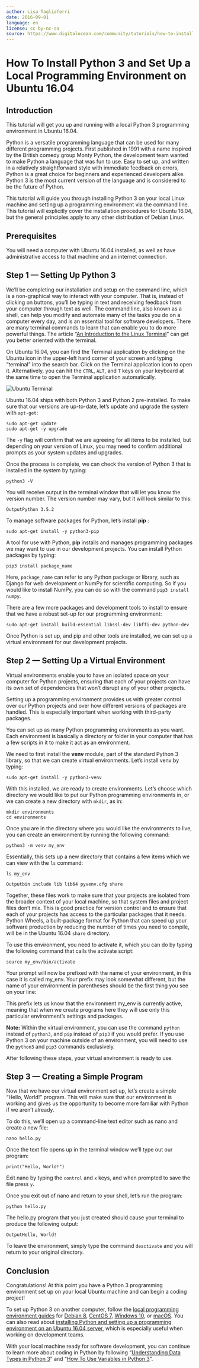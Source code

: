 ```yaml
---
author: Lisa Tagliaferri
date: 2016-09-01
language: en
license: cc by-nc-sa
source: https://www.digitalocean.com/community/tutorials/how-to-install-python-3-and-set-up-a-local-programming-environment-on-ubuntu-16-04
---
```


# How To Install Python 3 and Set Up a Local Programming Environment on Ubuntu 16.04

## Introduction

This tutorial will get you up and running with a local Python 3 programming environment in Ubuntu 16.04.

Python is a versatile programming language that can be used for many different programming projects. First published in 1991 with a name inspired by the British comedy group Monty Python, the development team wanted to make Python a language that was fun to use. Easy to set up, and written in a relatively straightforward style with immediate feedback on errors, Python is a great choice for beginners and experienced developers alike. Python 3 is the most current version of the language and is considered to be the future of Python.

This tutorial will guide you through installing Python 3 on your local Linux machine and setting up a programming environment via the command line. This tutorial will explicitly cover the installation procedures for Ubuntu 16.04, but the general principles apply to any other distribution of Debian Linux.

## Prerequisites

You will need a computer with Ubuntu 16.04 installed, as well as have administrative access to that machine and an internet connection.

## Step 1 — Setting Up Python 3

We’ll be completing our installation and setup on the command line, which is a non-graphical way to interact with your computer. That is, instead of clicking on buttons, you’ll be typing in text and receiving feedback from your computer through text as well. The command line, also known as a shell, can help you modify and automate many of the tasks you do on a computer every day, and is an essential tool for software developers. There are many terminal commands to learn that can enable you to do more powerful things. The article “[An Introduction to the Linux Terminal](an-introduction-to-the-linux-terminal)” can get you better oriented with the terminal.

On Ubuntu 16.04, you can find the Terminal application by clicking on the Ubuntu icon in the upper-left hand corner of your screen and typing “terminal” into the search bar. Click on the Terminal application icon to open it. Alternatively, you can hit the `CTRL`, `ALT`, and `T` keys on your keyboard at the same time to open the Terminal application automatically.

![Ubuntu Terminal](https://raw.githubusercontent.com/opendocs-md/do-tutorials-images/master/img/eng_python/UbuntuDebianSetUp/UbuntuSetUp.png)

Ubuntu 16.04 ships with both Python 3 and Python 2 pre-installed. To make sure that our versions are up-to-date, let’s update and upgrade the system with `apt-get`:

    sudo apt-get update
    sudo apt-get -y upgrade

The `-y` flag will confirm that we are agreeing for all items to be installed, but depending on your version of Linux, you may need to confirm additional prompts as your system updates and upgrades.

Once the process is complete, we can check the version of Python 3 that is installed in the system by typing:

    python3 -V

You will receive output in the terminal window that will let you know the version number. The version number may vary, but it will look similar to this:

    OutputPython 3.5.2

To manage software packages for Python, let’s install **pip** :

    sudo apt-get install -y python3-pip

A tool for use with Python, **pip** installs and manages programming packages we may want to use in our development projects. You can install Python packages by typing:

    pip3 install package_name

Here, `package_name` can refer to any Python package or library, such as Django for web development or NumPy for scientific computing. So if you would like to install NumPy, you can do so with the command `pip3 install numpy`.

There are a few more packages and development tools to install to ensure that we have a robust set-up for our programming environment:

    sudo apt-get install build-essential libssl-dev libffi-dev python-dev

Once Python is set up, and pip and other tools are installed, we can set up a virtual environment for our development projects.

## Step 2 — Setting Up a Virtual Environment

Virtual environments enable you to have an isolated space on your computer for Python projects, ensuring that each of your projects can have its own set of dependencies that won’t disrupt any of your other projects.

Setting up a programming environment provides us with greater control over our Python projects and over how different versions of packages are handled. This is especially important when working with third-party packages.

You can set up as many Python programming environments as you want. Each environment is basically a directory or folder in your computer that has a few scripts in it to make it act as an environment.

We need to first install the **venv** module, part of the standard Python 3 library, so that we can create virtual environments. Let’s install venv by typing:

    sudo apt-get install -y python3-venv

With this installed, we are ready to create environments. Let’s choose which directory we would like to put our Python programming environments in, or we can create a new directory with `mkdir`, as in:

    mkdir environments
    cd environments

Once you are in the directory where you would like the environments to live, you can create an environment by running the following command:

    python3 -m venv my_env

Essentially, this sets up a new directory that contains a few items which we can view with the `ls` command:

    ls my_env

    Outputbin include lib lib64 pyvenv.cfg share

Together, these files work to make sure that your projects are isolated from the broader context of your local machine, so that system files and project files don’t mix. This is good practice for version control and to ensure that each of your projects has access to the particular packages that it needs. Python Wheels, a built-package format for Python that can speed up your software production by reducing the number of times you need to compile, will be in the Ubuntu 16.04 `share` directory.

To use this environment, you need to activate it, which you can do by typing the following command that calls the activate script:

    source my_env/bin/activate

Your prompt will now be prefixed with the name of your environment, in this case it is called my\_env. Your prefix may look somewhat different, but the name of your environment in parentheses should be the first thing you see on your line:

    

This prefix lets us know that the environment my\_env is currently active, meaning that when we create programs here they will use only this particular environment’s settings and packages.

**Note:** Within the virtual environment, you can use the command `python` instead of `python3`, and `pip` instead of `pip3` if you would prefer. If you use Python 3 on your machine outside of an environment, you will need to use the `python3` and `pip3` commands exclusively.

After following these steps, your virtual environment is ready to use.

## Step 3 — Creating a Simple Program

Now that we have our virtual environment set up, let’s create a simple “Hello, World!” program. This will make sure that our environment is working and gives us the opportunity to become more familiar with Python if we aren’t already.

To do this, we’ll open up a command-line text editor such as nano and create a new file:

    nano hello.py

Once the text file opens up in the terminal window we’ll type out our program:

    print("Hello, World!")

Exit nano by typing the `control` and `x` keys, and when prompted to save the file press `y`.

Once you exit out of nano and return to your shell, let’s run the program:

    python hello.py

The hello.py program that you just created should cause your terminal to produce the following output:

    OutputHello, World!

To leave the environment, simply type the command `deactivate` and you will return to your original directory.

## Conclusion

Congratulations! At this point you have a Python 3 programming environment set up on your local Ubuntu machine and can begin a coding project!

To set up Python 3 on another computer, follow the [local programming environment guides](https://www.digitalocean.com/community/tutorial_series/how-to-install-and-set-up-a-local-programming-environment-for-python-3) for [Debian 8](how-to-install-python-3-and-set-up-a-local-programming-environment-on-debian-8), [CentOS 7](how-to-set-up-a-local-programming-environment-for-python-3-on-centos-7), [Windows 10](how-to-set-up-a-local-programming-environment-for-python-3-on-windows-10), or [macOS](how-to-set-up-a-local-programming-environment-for-python-3-on-mac-os-x). You can also read about [installing Python and setting up a programming environment on an Ubuntu 16.04 server](how-to-install-python-3-and-set-up-a-programming-environment-on-an-ubuntu-16-04-server), which is especially useful when working on development teams.

With your local machine ready for software development, you can continue to learn more about coding in Python by following “[Understanding Data Types in Python 3](understanding-data-types-in-python-3)” and “[How To Use Variables in Python 3](how-to-use-variables-in-python-3)”.
